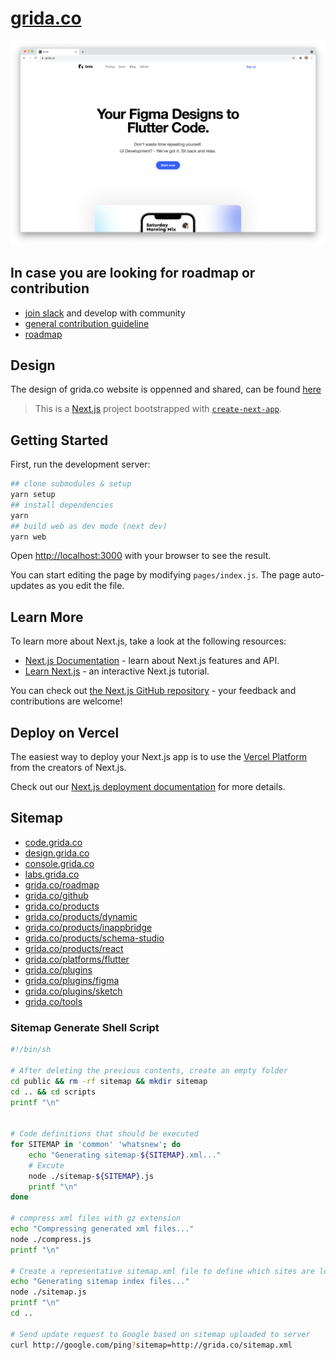 # [grida.co](https://grida.co/)

![](./readme/images/web-landing-main-example.png)

## In case you are looking for roadmap or contribution

- [join slack](https://github.com/bridgedxyz/contributing-and-license#general-contribution) and develop with community
- [general contribution guideline](https://github.com/bridgedxyz/contributing-and-license)
- [roadmap](https://github.com/bridgedxyz/roadmap)

## Design

The design of grida.co website is oppenned and shared, can be found [here](https://www.figma.com/file/Gaznaw1QHppxvs9UkqNOb0/bridged.xyz?node-id=0%3A1)

> This is a [Next.js](https://nextjs.org/) project bootstrapped with [`create-next-app`](https://github.com/vercel/next.js/tree/canary/packages/create-next-app).

## Getting Started

First, run the development server:

```bash
## clone submodules & setup
yarn setup
## install dependencies
yarn
## build web as dev mode (next dev)
yarn web
```

Open [http://localhost:3000](http://localhost:3000) with your browser to see the result.

You can start editing the page by modifying `pages/index.js`. The page auto-updates as you edit the file.

## Learn More

To learn more about Next.js, take a look at the following resources:

- [Next.js Documentation](https://nextjs.org/docs) - learn about Next.js features and API.
- [Learn Next.js](https://nextjs.org/learn) - an interactive Next.js tutorial.

You can check out [the Next.js GitHub repository](https://github.com/vercel/next.js/) - your feedback and contributions are welcome!

## Deploy on Vercel

The easiest way to deploy your Next.js app is to use the [Vercel Platform](https://vercel.com/import?utm_medium=default-template&filter=next.js&utm_source=create-next-app&utm_campaign=create-next-app-readme) from the creators of Next.js.

Check out our [Next.js deployment documentation](https://nextjs.org/docs/deployment) for more details.

## Sitemap

- [code.grida.co](https://code.grida.co)
- [design.grida.co](https://design.grida.co)
- [console.grida.co](https://console.grida.co)
- [labs.grida.co](https://labs.grida.co)
- [grida.co/roadmap](https://grida.co/roadmap)
- [grida.co/github](https://grida.co/github)
- [grida.co/products](https://grida.co/products)
- [grida.co/products/dynamic](https://grida.co/products/dynamic)
- [grida.co/products/inappbridge](https://grida.co/products/inappbridge)
- [grida.co/products/schema-studio](https://grida.co/tools/schema-studio)
- [grida.co/products/react](https://grida.co/products/react)
- [grida.co/platforms/flutter](https://grida.co/platforms/flutter)
- [grida.co/plugins](https://grida.co/plugins)
- [grida.co/plugins/figma](https://grida.co/plugins/figma)
- [grida.co/plugins/sketch](https://grida.co/plugins/sketch)
- [grida.co/tools](https://grida.co/tools)

### Sitemap Generate Shell Script

```sh
#!/bin/sh

# After deleting the previous contents, create an empty folder
cd public && rm -rf sitemap && mkdir sitemap
cd .. && cd scripts
printf "\n"


# Code definitions that should be executed
for SITEMAP in 'common' 'whatsnew'; do
    echo "Generating sitemap-${SITEMAP}.xml..."
    # Excute
    node ./sitemap-${SITEMAP}.js
    printf "\n"
done

# compress xml files with gz extension
echo "Compressing generated xml files..."
node ./compress.js
printf "\n"

# Create a representative sitemap.xml file to define which sites are located
echo "Generating sitemap index files..."
node ./sitemap.js
printf "\n"
cd ..

# Send update request to Google based on sitemap uploaded to server
curl http://google.com/ping?sitemap=http://grida.co/sitemap.xml
```
